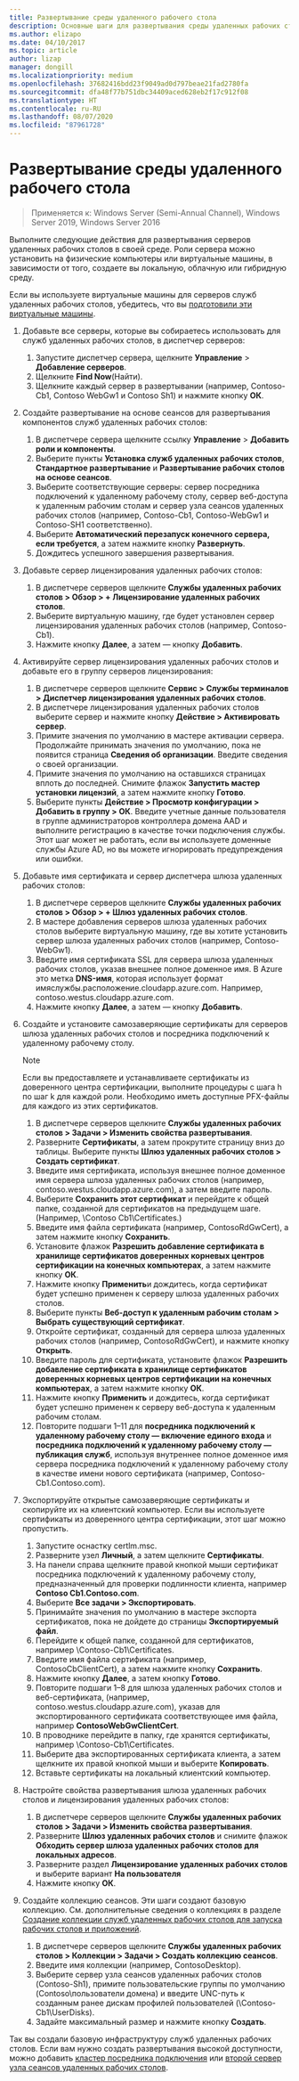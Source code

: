 ```yaml
---
title: Развертывание среды удаленного рабочего стола
description: Основные шаги для развертывания среды удаленных рабочих столов.
ms.author: elizapo
ms.date: 04/10/2017
ms.topic: article
author: lizap
manager: dongill
ms.localizationpriority: medium
ms.openlocfilehash: 37682416bdd23f9049ad0d797beae21fad2780fa
ms.sourcegitcommit: dfa48f77b751dbc34409aced628eb2f17c912f08
ms.translationtype: HT
ms.contentlocale: ru-RU
ms.lasthandoff: 08/07/2020
ms.locfileid: "87961728"
---
```

# <a name="deploy-your-remote-desktop-environment"></a>Развертывание среды удаленного рабочего стола

>Применяется к: Windows Server (Semi-Annual Channel), Windows Server 2019, Windows Server 2016

Выполните следующие действия для развертывания серверов удаленных рабочих столов в своей среде. Роли сервера можно установить на физические компьютеры или виртуальные машины, в зависимости от того, создаете вы локальную, облачную или гибридную среду.

Если вы используете виртуальные машины для серверов служб удаленных рабочих столов, убедитесь, что вы [подготовили эти виртуальные машины](rds-prepare-vms.md).


1.  Добавьте все серверы, которые вы собираетесь использовать для служб удаленных рабочих столов, в диспетчер серверов:
    1.  Запустите диспетчер сервера, щелкните **Управление** > **Добавление серверов**.
    2.  Щелкните **Find Now**(Найти).
    3.  Щелкните каждый сервер в развертывании (например, Contoso-Cb1, Contoso WebGw1 и Contoso Sh1) и нажмите кнопку **ОК**.
2.  Создайте развертывание на основе сеансов для развертывания компонентов служб удаленных рабочих столов:
    1.  В диспетчере сервера щелкните ссылку **Управление** > **Добавить роли и компоненты**.
    2.  Выберите пункты **Установка служб удаленных рабочих столов**, **Стандартное развертывание** и **Развертывание рабочих столов на основе сеансов**.
    3.  Выберите соответствующие серверы: сервер посредника подключений к удаленному рабочему столу, сервер веб-доступа к удаленным рабочим столам и сервер узла сеансов удаленных рабочих столов (например, Contoso-Cb1, Contoso-WebGw1 и Contoso-SH1 соответственно).
    4.  Выберите **Автоматический перезапуск конечного сервера, если требуется**, а затем нажмите кнопку **Развернуть**.
    5.  Дождитесь успешного завершения развертывания.
3.  Добавьте сервер лицензирования удаленных рабочих столов:
    1.  В диспетчере серверов щелкните **Службы удаленных рабочих столов > Обзор > + Лицензирование удаленных рабочих столов**.
    2.  Выберите виртуальную машину, где будет установлен сервер лицензирования удаленных рабочих столов (например, Contoso-Cb1).
    3.  Нажмите кнопку **Далее**, а затем — кнопку **Добавить**.
4.  Активируйте сервер лицензирования удаленных рабочих столов и добавьте его в группу серверов лицензирования:
    1.  В диспетчере серверов щелкните **Сервис > Службы терминалов > Диспетчер лицензирования удаленных рабочих столов**.
    2.  В диспетчере лицензирования удаленных рабочих столов выберите сервер и нажмите кнопку **Действие > Активировать сервер**.
    3.  Примите значения по умолчанию в мастере активации сервера. Продолжайте принимать значения по умолчанию, пока не появится страница **Сведения об организации**. Введите сведения о своей организации.
    4.  Примите значения по умолчанию на оставшихся страницах вплоть до последней. Снимите флажок **Запустить мастер установки лицензий**, а затем нажмите кнопку **Готово**.
    5.  Выберите пункты **Действие > Просмотр конфигурации > Добавить в группу > ОК**. Введите учетные данные пользователя в группе администраторов контроллера домена AAD и выполните регистрацию в качестве точки подключения службы. Этот шаг может не работать, если вы используете доменные службы Azure AD, но вы можете игнорировать предупреждения или ошибки.
5.  Добавьте имя сертификата и сервер диспетчера шлюза удаленных рабочих столов:
    1.  В диспетчере серверов щелкните **Службы удаленных рабочих столов > Обзор > + Шлюз удаленных рабочих столов**.
    2.  В мастере добавления серверов шлюза удаленных рабочих столов выберите виртуальную машину, где вы хотите установить сервер шлюза удаленных рабочих столов (например, Contoso-WebGw1).
    3.  Введите имя сертификата SSL для сервера шлюза удаленных рабочих столов, указав внешнее полное доменное имя. В Azure это метка **DNS-имя**, которая использует формат имяслужбы.расположение.cloudapp.azure.com. Например, contoso.westus.cloudapp.azure.com.
    4.  Нажмите кнопку **Далее**, а затем — кнопку **Добавить**.
6.  Создайте и установите самозаверяющие сертификаты для серверов шлюза удаленных рабочих столов и посредника подключений к удаленному рабочему столу.

       > [!NOTE]
       > Если вы предоставляете и устанавливаете сертификаты из доверенного центра сертификации, выполните процедуры с шага h по шаг k для каждой роли. Необходимо иметь доступные PFX-файлы для каждого из этих сертификатов.

    1.  В диспетчере серверов щелкните **Службы удаленных рабочих столов > Задачи > Изменить свойства развертывания**.
    2.  Разверните **Сертификаты**, а затем прокрутите страницу вниз до таблицы. Выберите пункты **Шлюз удаленных рабочих столов > Создать сертификат**.
    3.  Введите имя сертификата, используя внешнее полное доменное имя сервера шлюза удаленных рабочих столов (например, contoso.westus.cloudapp.azure.com), а затем введите пароль.
    4.  Выберите **Сохранить этот сертификат** и перейдите к общей папке, созданной для сертификатов на предыдущем шаге. (Например, \Contoso Cb1\Certificates.)
    5.  Введите имя файла сертификата (например, ContosoRdGwCert), а затем нажмите кнопку **Сохранить**.
    6.  Установите флажок **Разрешить добавление сертификата в хранилище сертификатов доверенных корневых центров сертификации на конечных компьютерах**, а затем нажмите кнопку **ОК**.
    7.  Нажмите кнопку **Применить**и дождитесь, когда сертификат будет успешно применен к серверу шлюза удаленных рабочих столов.
    8.  Выберите пункты **Веб-доступ к удаленным рабочим столам > Выбрать существующий сертификат**.
    9.  Откройте сертификат, созданный для сервера шлюза удаленных рабочих столов (например, ContosoRdGwCert), и нажмите кнопку **Открыть**.
    10. Введите пароль для сертификата, установите флажок **Разрешить добавление сертификата в хранилище сертификатов доверенных корневых центров сертификации на конечных компьютерах**, а затем нажмите кнопку **ОК**.
    11. Нажмите кнопку **Применить** и дождитесь, когда сертификат будет успешно применен к серверу веб-доступа к удаленным рабочим столам.
    12. Повторите подшаги 1–11 для **посредника подключений к удаленному рабочему столу — включение единого входа** и **посредника подключений к удаленному рабочему столу — публикация служб**, используя внутреннее полное доменное имя сервера посредника подключений к удаленному рабочему столу в качестве имени нового сертификата (например, Contoso-Cb1.Contoso.com).
7.  Экспортируйте открытые самозаверяющие сертификаты и скопируйте их на клиентский компьютер. Если вы используете сертификаты из доверенного центра сертификации, этот шаг можно пропустить.
    1.  Запустите оснастку certlm.msc.
    2.  Разверните узел **Личный**, а затем щелкните **Сертификаты**.
    3.  На панели справа щелкните правой кнопкой мыши сертификат посредника подключений к удаленному рабочему столу, предназначенный для проверки подлинности клиента, например **Contoso Cb1.Contoso.com**.
    4.  Выберите **Все задачи > Экспортировать**.
    5.  Принимайте значения по умолчанию в мастере экспорта сертификатов, пока не дойдете до страницы **Экспортируемый файл**.
    6.  Перейдите к общей папке, созданной для сертификатов, например \Contoso-Cb1\Certificates.
    7.  Введите имя файла сертификата (например, ContosoCbClientCert), а затем нажмите кнопку **Сохранить**.
    8.  Нажмите кнопку **Далее**, а затем кнопку **Готово**.
    9.  Повторите подшаги 1–8 для шлюза удаленных рабочих столов и веб-сертификата, (например, contoso.westus.cloudapp.azure.com), указав для экспортированного сертификата соответствующее имя файла, например **ContosoWebGwClientCert**.
    10. В проводнике перейдите в папку, где хранятся сертификаты, например \Contoso-Cb1\Certificates.
    11. Выберите два экспортированных сертификата клиента, а затем щелкните их правой кнопкой мыши и выберите **Копировать**.
    12. Вставьте сертификаты на локальный клиентский компьютер.
8.  Настройте свойства развертывания шлюза удаленных рабочих столов и лицензирования удаленных рабочих столов:
    1.  В диспетчере серверов щелкните **Службы удаленных рабочих столов > Задачи > Изменить свойства развертывания**.
    2.  Разверните **Шлюз удаленных рабочих столов** и снимите флажок **Обходить сервер шлюза удаленных рабочих столов для локальных адресов**.
    3.  Разверните раздел **Лицензирование удаленных рабочих столов** и выберите вариант **На пользователя**
    4.  Нажмите кнопку **ОК**.
10. Создайте коллекцию сеансов. Эти шаги создают базовую коллекцию. См. дополнительные сведения о коллекциях в разделе [Создание коллекции служб удаленных рабочих столов для запуска рабочих столов и приложений](rds-create-collection.md).

    1.  В диспетчере серверов щелкните **Службы удаленных рабочих столов > Коллекции > Задачи > Создать коллекцию сеансов**.
    2.  Введите имя коллекции (например, ContosoDesktop).
    3.  Выберите сервер узла сеансов удаленных рабочих столов (Contoso-Sh1), примите пользовательские группы по умолчанию (Contoso\пользователи домена) и введите UNC-путь к созданным ранее дискам профилей пользователей (\Contoso-Cb1\UserDisks).
    4.  Задайте максимальный размер и нажмите кнопку **Создать**.


Так вы создали базовую инфраструктуру служб удаленных рабочих столов. Если вам нужно создать развертывания высокой доступности, можно добавить [кластер посредника подключения](rds-connection-broker-cluster.md) или [второй сервер узла сеансов удаленных рабочих столов](rds-scale-rdsh-farm.md).

